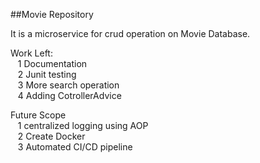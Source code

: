 ##Movie Repository

It is a microservice for crud operation on Movie Database.

Work Left:
<br>&nbsp;&nbsp;	1 Documentation 
<br>&nbsp;&nbsp;	2 Junit testing
<br>&nbsp;&nbsp;	3 More search operation
<br>&nbsp;&nbsp;	4 Adding CotrollerAdvice
	
Future Scope 
<br>&nbsp;&nbsp;	1 centralized logging using AOP
<br>&nbsp;&nbsp;	2 Create Docker
<br>&nbsp;&nbsp;	3 Automated CI/CD pipeline